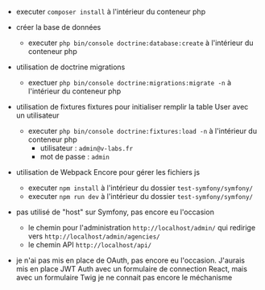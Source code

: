 - executer `composer install` à l'intérieur du conteneur php

- créer la base de données
    + executer `php bin/console doctrine:database:create` à l'intérieur du conteneur php


- utilisation de doctrine migrations
    + exectuer `php bin/console doctrine:migrations:migrate -n` à l'intérieur du conteneur php


- utilisation de fixtures fixtures pour initialiser remplir la table User avec un utilisateur
    + executer `php bin/console doctrine:fixtures:load -n` à l'intérieur du conteneur php
        * utilisateur : `admin@v-labs.fr`
        * mot de passe : `admin`


- utilisation de Webpack Encore pour gérer les fichiers js
    + executer `npm install` à l'intérieur du dossier `test-symfony/symfony/`
    + executer `npm run dev` à l'intérieur du dossier `test-symfony/symfony/`


- pas utilisé de "host" sur Symfony, pas encore eu l'occasion
    + le chemin pour l'administration `http://localhost/admin/` qui redirige vers `http://localhost/admin/agencies/`
    + le chemin API `http://localhost/api/`
- je n'ai pas mis en place de OAuth, pas encore eu l'occasion. J'aurais mis en place JWT Auth avec un formulaire de connection React, mais avec un formulaire Twig je ne connait pas encore le méchanisme
